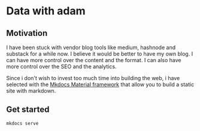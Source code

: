 # Data with adam

## Motivation

I have been stuck with vendor blog tools like medium, hashnode and substack for a while now. I believe it would be better to have my own blog. I can have more control over the content and the format. I can also have more control over the SEO and the analytics.

Since i don't wish to invest too much time into building the web, i have selected with the [Mkdocs Material framework](https://squidfunk.github.io/mkdocs-material/) that allow you to build a static site with markdown.

## Get started

```bash
mkdocs serve
```
